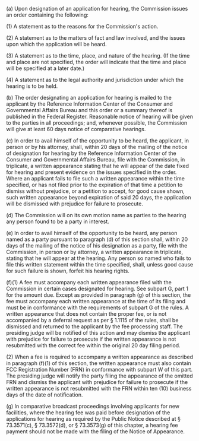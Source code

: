 (a) Upon designation of an application for hearing, the Commission issues an order containing the following:

(1) A statement as to the reasons for the Commission's action.

(2) A statement as to the matters of fact and law involved, and the issues upon which the application will be heard.

(3) A statement as to the time, place, and nature of the hearing. (If the time and place are not specified, the order will indicate that the time and place will be specified at a later date.)

(4) A statement as to the legal authority and jurisdiction under which the hearing is to be held.

(b) The order designating an application for hearing is mailed to the applicant by the Reference Information Center of the Consumer and Governmental Affairs Bureau and this order or a summary thereof is published in the Federal Register. Reasonable notice of hearing will be given to the parties in all proceedings; and, whenever possible, the Commission will give at least 60 days notice of comparative hearings.

(c) In order to avail himself of the opportunity to be heard, the applicant, in person or by his attorney, shall, within 20 days of the mailing of the notice of designation for hearing by the Reference Information Center of the Consumer and Governmental Affairs Bureau, file with the Commission, in triplicate, a written appearance stating that he will appear of the date fixed for hearing and present evidence on the issues specified in the order. Where an applicant fails to file such a written appearance within the time specified, or has not filed prior to the expiration of that time a petition to dismiss without prejudice, or a petition to accept, for good cause shown, such written appearance beyond expiration of said 20 days, the application will be dismissed with prejudice for failure to prosecute.

(d) The Commission will on its own motion name as parties to the hearing any person found to be a party in interest.

(e) In order to avail himself of the opportunity to be heard, any person named as a party pursuant to paragraph (d) of this section shall, within 20 days of the mailing of the notice of his designation as a party, file with the Commission, in person or by attorney, a written appearance in triplicate, stating that he will appear at the hearing. Any person so named who fails to file this written statement within the time specified, shall, unless good cause for such failure is shown, forfeit his hearing rights.

(f)(1) A fee must accompany each written appearance filed with the Commission in certain cases designated for hearing. See subpart G, part 1 for the amount due. Except as provided in paragraph (g) of this section, the fee must accompany each written appearance at the time of its filing and must be in conformance with the requirements of subpart G of the rules. A written appearance that does not contain the proper fee, or is not accompanied by a deferral request as per § 1.1115 of the rules, shall be dismissed and returned to the applicant by the fee processing staff. The presiding judge will be notified of this action and may dismiss the applicant with prejudice for failure to prosecute if the written appearance is not resubmitted with the correct fee within the original 20 day filing period.
                

(2) When a fee is required to accompany a written appearance as described in paragraph (f)(1) of this section, the written appearance must also contain FCC Registration Number (FRN) in conformance with subpart W of this part. The presiding judge will notify the party filing the appearance of the omitted FRN and dismiss the applicant with prejudice for failure to prosecute if the written appearance is not resubmitted with the FRN within ten (10) business days of the date of notification.

(g) In comparative broadcast proceedings involving applicants for new facilities, where the hearing fee was paid before designation of the applications for hearing as required by the Public Notice described at § 73.3571(c), § 73.3572(d), or § 73.3573(g) of this chapter, a hearing fee payment should not be made with the filing of the Notice of Appearance.


